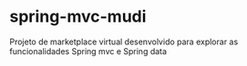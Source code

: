 # spring-mvc-mudi
Projeto de marketplace virtual desenvolvido para explorar as funcionalidades Spring mvc e Spring data
